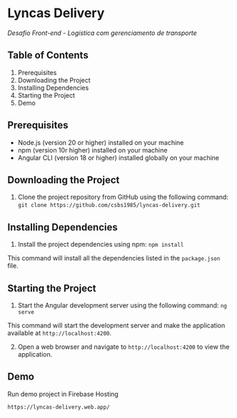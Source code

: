
# **Lyncas Delivery**

*Desafio Front-end - Logística com gerenciamento de transporte*

## **Table of Contents**

1.  Prerequisites
2.  Downloading the Project
3.  Installing Dependencies
4.  Starting the Project
5.  Demo

## **Prerequisites**

-   Node.js (version 20 or higher) installed on your machine
-   npm (version 10r higher) installed on your machine
-   Angular CLI (version 18 or higher) installed globally on your machine

## **Downloading the Project**

1.  Clone the project repository from GitHub using the following command:
`git clone https://github.com/csbs1985/lyncas-delivery.git`


## **Installing Dependencies**

1.  Install the project dependencies using npm:
	`npm install`

This command will install all the dependencies listed in the  `package.json`  file.

## **Starting the Project**

1.  Start the Angular development server using the following command:
	`ng serve`

This command will start the development server and make the application available at  `http://localhost:4200`.

2.  Open a web browser and navigate to  `http://localhost:4200`  to view the application.

## **Demo**
Run demo project  in Firebase Hosting

`https://lyncas-delivery.web.app/`
